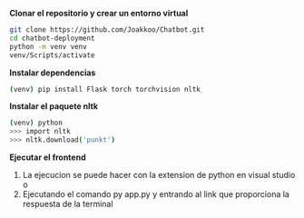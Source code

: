**Clonar el repositorio y crear un entorno virtual**
```bash
git clone https://github.com/Joakkoo/Chatbot.git
cd chatbot-deployment
python -m venv venv
venv/Scripts/activate
```

**Instalar dependencias**
```bash
(venv) pip install Flask torch torchvision nltk
```

**Instalar el paquete nltk**
```bash
(venv) python
>>> import nltk
>>> nltk.download('punkt')
```
**Ejecutar el frontend**
1. La ejecucion se puede hacer con la extension de python en visual studio
o
2. Ejecutando el comando py app.py y entrando al link que proporciona la respuesta de la terminal
